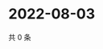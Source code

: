 # 2022-08-03

共 0 条

<!-- BEGIN WEIBO -->
<!-- 最后更新时间 Wed Aug 03 2022 20:32:49 GMT+0800 (China Standard Time) -->

<!-- END WEIBO -->
